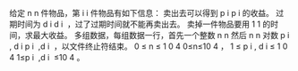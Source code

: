 给定
n
n 件物品，第
i
i 件物品有如下信息：
卖出去可以得到
p
i
p
i
​
的收益。
过期时间为
d
i
d
i
​
，过了过期时间就不能再卖出去。
卖掉一件物品要用
1
1 的时间，求最大收益。
多组数据，每组数据一行，首先一个整数
n
n 然后
n
n 对数
p
i
,
d
i
p
i
​
,d
i
​
，以文件终止符结束。
0
≤
n
≤
1
0
4
0≤n≤10
4
，
1
≤
p
i
,
d
i
≤
1
0
4
1≤p
i
​
,d
i
​
≤10
4
。